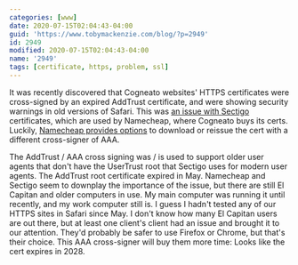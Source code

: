 ```yaml
---
categories: [www]
date: 2020-07-15T02:04:43-04:00
guid: 'https://www.tobymackenzie.com/blog/?p=2949'
id: 2949
modified: 2020-07-15T02:04:43-04:00
name: '2949'
tags: [certificate, https, problem, ssl]
---
```


It was recently discovered that Cogneato websites' HTTPS certificates were cross-signed by an expired AddTrust certificate, and were showing security warnings in old versions of Safari.<!--more-->  This was [an issue with Sectigo](https://support.sectigo.com/Com_KnowledgeDetailPage?Id=kA03l00000117LT) certificates, which are used by Namecheap, where Cogneato buys its certs.  Luckily, [Namecheap provides options](https://www.namecheap.com/support/knowledgebase/article.aspx/10228/14/sectigo-root-certificate-expiring-may-30-2020) to download or reissue the cert with a different cross-signer of AAA.

The AddTrust / AAA cross signing was / is used to support older user agents that don't have the UserTrust root that Sectigo uses for modern user agents.  The AddTrust root certificate expired in May.  Namecheap and Sectigo seem to downplay the importance of the issue, but there are still El Capitan and older computers in use.  My main computer was running it until recently, and my work computer still is.  I guess I hadn't tested any of our HTTPS sites in Safari since May.  I don't know how many El Capitan users are out there, but at least one client's client had an issue and brought it to our attention.  They'd probably be safer to use Firefox or Chrome, but that's their choice.  This AAA cross-signer will buy them more time:  Looks like the cert expires in 2028.
